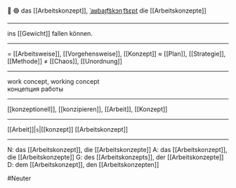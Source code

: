 📝 🟢 das [[Arbeitskonzept]], [ˈaʁbaɪ̯t͡skɔnˌt͡sɛpt](https://youglish.com/pronounce/Arbeitskonzept/german)
die [[Arbeitskonzepte]]

---
ins [[Gewicht]] fallen können.

---
= [[Arbeitsweise]], [[Vorgehensweise]], [[Konzept]]
≈ [[Plan]], [[Strategie]], [[Methode]]
≠ [[Chaos]], [[Unordnung]]

---
work concept, working concept  
концепция работы

---
[[konzeptionell]], [[konzipieren]], [[Arbeit]], [[Konzept]]

---
[[Arbeit]]|`s`|[[konzept]]
[[Arbeitskonzept]]


---
N: das [[Arbeitskonzept]], die [[Arbeitskonzepte]]
A: das [[Arbeitskonzept]], die [[Arbeitskonzepte]]
G: des [[Arbeitskonzepts]], der [[Arbeitskonzepte]]
D: dem [[Arbeitskonzept]], den [[Arbeitskonzepten]]

#Neuter 